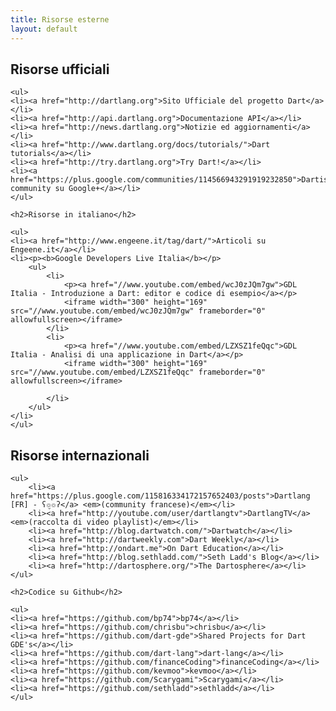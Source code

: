 ```yaml
---
title: Risorse esterne
layout: default
---
```


<div class="row">
    <div class="span6">
    <h2>Risorse ufficiali</h2>

    <ul>
    <li><a href="http://dartlang.org">Sito Ufficiale del progetto Dart</a></li>
    <li><a href="http://api.dartlang.org">Documentazione API</a></li>
    <li><a href="http://news.dartlang.org">Notizie ed aggiornamenti</a></li>
    <li><a href="http://www.dartlang.org/docs/tutorials/">Dart tutorials</a></li>
    <li><a href="http://try.dartlang.org">Try Dart!</a></li>
    <li><a href="https://plus.google.com/communities/114566943291919232850">Dartisans community su Google+</a></li>
    </ul>

    <h2>Risorse in italiano</h2>

    <ul>
    <li><a href="http://www.engeene.it/tag/dart/">Articoli su Engeene.it</a></li>
    <li><p><b>Google Developers Live Italia</b></p>
        <ul>
            <li>
                <p><a href="//www.youtube.com/embed/wcJ0zJQm7gw">GDL Italia - Introduzione a Dart: editor e codice di esempio</a></p>
                <iframe width="300" height="169" src="//www.youtube.com/embed/wcJ0zJQm7gw" frameborder="0" allowfullscreen></iframe>
            </li>
            <li>
                <p><a href="//www.youtube.com/embed/LZXSZ1feQqc">GDL Italia - Analisi di una applicazione in Dart</a></p>
                <iframe width="300" height="169" src="//www.youtube.com/embed/LZXSZ1feQqc" frameborder="0" allowfullscreen></iframe>

            </li>
        </ul>
    </li>
    </ul>

</div>
<div class="span6">
    <h2>Risorse internazionali</h2>

    <ul>
        <li><a href="https://plus.google.com/115816334172157652403/posts">Dartlang [FR] - ʕ๏̮๏ʔ</a> <em>(community francese)</em></li>
        <li><a href="http://youtube.com/user/dartlangtv">DartlangTV</a> <em>(raccolta di video playlist)</em></li>
        <li><a href="http://blog.dartwatch.com/">Dartwatch</a></li>
        <li><a href="http://dartweekly.com">Dart Weekly</a></li>
        <li><a href="http://ondart.me">On Dart Education</a></li>  
        <li><a href="http://blog.sethladd.com/">Seth Ladd's Blog</a></li>
        <li><a href="http://dartosphere.org/">The Dartosphere</a></li>
    </ul>

    <h2>Codice su Github</h2>

    <ul>
    <li><a href="https://github.com/bp74">bp74</a></li>
    <li><a href="https://github.com/chrisbu">chrisbu</a></li>
    <li><a href="https://github.com/dart-gde">Shared Projects for Dart GDE's</a></li>
    <li><a href="https://github.com/dart-lang">dart-lang</a></li>
    <li><a href="https://github.com/financeCoding">financeCoding</a></li>
    <li><a href="https://github.com/kevmoo">kevmoo</a></li>
    <li><a href="https://github.com/Scarygami">Scarygami</a></li>
    <li><a href="https://github.com/sethladd">sethladd</a></li>
    </ul>
</div>
</div>